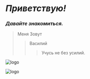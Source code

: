 # _Приветствую!_

### *Давайте знакомиться.*

> Меня Зовут 
>> Василий
>>> Учусь не без усилий. 

![logo][def2]

![logo][def]


[def]: /https://cs12.pikabu.ru/post_img/2022/06/26/10/1656262592113010997.jpg
[def2]: /https://cs14.pikabu.ru/post_img/big/2022/11/16/4/1668577742112523951.png